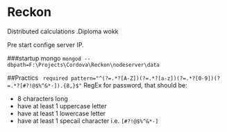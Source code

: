 # Reckon
Distributed calculations .Diploma wokk

Pre start confige server IP.

###startup mongo `mongod --dbpath=F:\Projects\Cordova\Reckon\nodeserver\data`

##Practics
` required pattern="^(?=.*?[A-Z])(?=.*?[a-z])(?=.*?[0-9])(?=.*?[#?!@$%^&*-]).{8,}$"` RegEx for password, that should be:
* 8 characters long
* have at least 1 uppercase letter
* have at least 1 lowercase letter
* have at least 1 specail character i.e. `[#?!@$%^&*-]`
